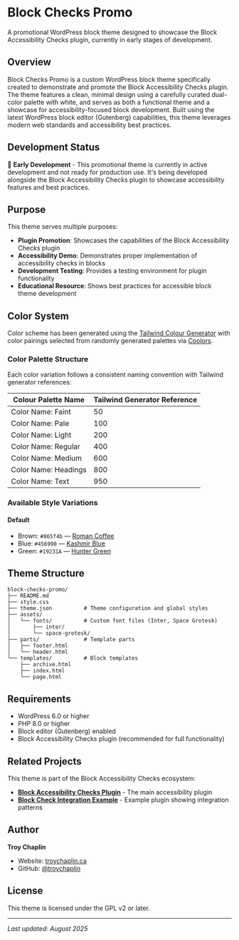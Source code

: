 # Block Checks Promo

A promotional WordPress block theme designed to showcase the Block Accessibility Checks plugin, currently in early stages of development.

## Overview

Block Checks Promo is a custom WordPress block theme specifically created to demonstrate and promote the Block Accessibility Checks plugin. The theme features a clean, minimal design using a carefully curated dual-color palette with white, and serves as both a functional theme and a showcase for accessibility-focused block development. Built using the latest WordPress block editor (Gutenberg) capabilities, this theme leverages modern web standards and accessibility best practices.

## Development Status

🚧 **Early Development** - This promotional theme is currently in active development and not ready for production use. It's being developed alongside the Block Accessibility Checks plugin to showcase accessibility features and best practices.

## Purpose

This theme serves multiple purposes:
- **Plugin Promotion**: Showcases the capabilities of the Block Accessibility Checks plugin
- **Accessibility Demo**: Demonstrates proper implementation of accessibility checks in blocks
- **Development Testing**: Provides a testing environment for plugin functionality
- **Educational Resource**: Shows best practices for accessible block theme development

## Color System

Color scheme has been generated using the [Tailwind Colour Generator](https://uicolors.app/) with color pairings selected from randomly generated palettes via [Coolors](https://coolors.co/).

### Color Palette Structure

Each color variation follows a consistent naming convention with Tailwind generator references:

| Colour Palette Name  | Tailwind Generator Reference |
|----------------------|------------------------------|
| Color Name: Faint    | 50                           |
| Color Name: Pale     | 100                          |
| Color Name: Light    | 200                          |
| Color Name: Regular  | 400                          |
| Color Name: Medium   | 600                          |
| Color Name: Headings | 800                          |
| Color Name: Text     | 950                          |

### Available Style Variations

#### Default
- Brown: `#865f4b` — [Roman Coffee](https://uicolors.app/generate/865f4b)
- Blue: `#456990` — [Kashmir Blue](https://uicolors.app/generate/456990)
- Green: `#19231A` — [Hunter Green](https://uicolors.app/generate/19231A)

## Theme Structure

```
block-checks-promo/
├── README.md
├── style.css
├── theme.json          # Theme configuration and global styles
├── assets/
│   └── fonts/          # Custom font files (Inter, Space Grotesk)
│       ├── inter/
│       └── space-grotesk/
├── parts/              # Template parts
│   ├── footer.html
│   └── header.html
└── templates/          # Block templates
    ├── archive.html
    ├── index.html
    └── page.html
```

## Requirements

- WordPress 6.0 or higher
- PHP 8.0 or higher
- Block editor (Gutenberg) enabled
- Block Accessibility Checks plugin (recommended for full functionality)

## Related Projects

This theme is part of the Block Accessibility Checks ecosystem:
- **[Block Accessibility Checks Plugin](../../../plugins/block-accessibility-checks/)** - The main accessibility plugin
- **[Block Check Integration Example](../../../plugins/block-check-integration-example/)** - Example plugin showing integration patterns

## Author

**Troy Chaplin**
- Website: [troychaplin.ca](https://troychaplin.ca)
- GitHub: [@troychaplin](https://github.com/troychaplin)

## License

This theme is licensed under the GPL v2 or later.

---

*Last updated: August 2025*